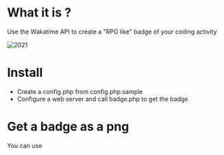# What it is ?

Use the Wakatime API to create a "RPG like" badge of your coding activity

![2021](README/img/2021.png "2021")

# Install

- Create a config.php from config.php.sample
- Configure a web server and call badge.php to get the badge

# Get a badge as a png

You can use 

